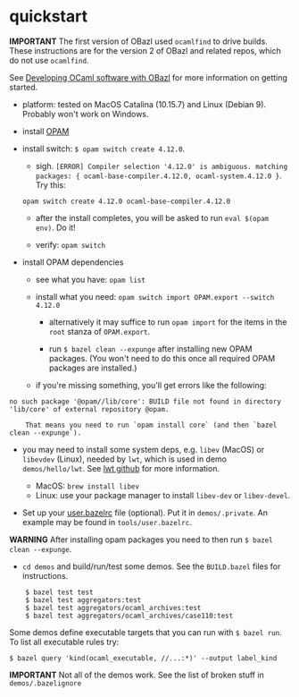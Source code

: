 # quickstart

**IMPORTANT** The first version of OBazl used `ocamlfind` to drive
builds. These instructions are for the version 2 of OBazl and related
repos, which do not use `ocamlfind`.

See [Developing OCaml software with OBazl](https://obazl.github.io/docs_obazl/ug/development.html) for more information on getting started.

* platform: tested on MacOS Catalina (10.15.7) and Linux (Debian 9). Probably won't work on Windows.

* install [OPAM](https://opam.ocaml.org/doc/Install.html)

* install switch: `$ opam switch create 4.12.0`.

    * sigh. `[ERROR] Compiler selection '4.12.0' is ambiguous.
    matching packages: { ocaml-base-compiler.4.12.0,
    ocaml-system.4.12.0 }`. Try this:

    `opam switch create 4.12.0 ocaml-base-compiler.4.12.0`

    * after the install completes, you will be asked to run `eval
      $(opam env)`. Do it!

    * verify: `opam switch`

* install OPAM dependencies

    * see what you have: `opam list`

    * install what you need: `opam switch import OPAM.export --switch 4.12.0`

        * alternatively it may suffice to run `opam import` for the
          items in the `root` stanza of `OPAM.export`.

        * run `$ bazel clean --expunge` after installing new OPAM
          packages. (You won't need to do this once all required OPAM
          packages are installed.)

    * if you're missing something, you'll get errors like the following:
```
no such package '@opam//lib/core': BUILD file not found in directory 'lib/core' of external repository @opam.
```

        That means you need to run `opam install core` (and then `bazel clean --expunge`).

* you may need to install some system deps, e.g. `libev` (MacOS) or
    `libevdev` (Linux), needed by `lwt`, which is used in demo
    `demos/hello/lwt`. See [lwt
    github](https://github.com/ocsigen/lwt) for more information.

    * MacOS:  `brew install libev`
    * Linux: use your package manager to install `libev-dev` or `libev-devel`.

* Set up your [user.bazelrc](https://obazl.github.io/docs_obazl/ug/user_bazelrc.html) file (optional). Put it in `demos/.private`. An example may be found in `tools/user.bazelrc`.

**WARNING** After installing opam packages you need to then run `$ bazel
clean --expunge`.

* `cd demos` and build/run/test some demos. See the `BUILD.bazel` files for instructions.

```
    $ bazel test test
    $ bazel test aggregators:test
    $ bazel test aggregators/ocaml_archives:test
    $ bazel test aggregators/ocaml_archives/case110:test
```

Some demos define executable targets that you can run with `$ bazel run`.  To list all executable rules try:

```
$ bazel query 'kind(ocaml_executable, //...:*)' --output label_kind
```

**IMPORTANT** Not all of the demos work. See the list of broken stuff
in `demos/.bazelignore`
